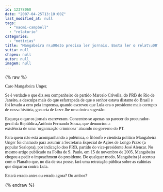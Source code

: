 ```yaml
---
id: 12378068
date: "2007-04-25T13:10:00Z"
last_modified_at: null
tags:
  - "naomi-campbell"
  - "relatorio"
categories:
  - "noticias"
title: "Mangabeira n\u00e3o precisa ler jornais. Basta ler o relat\u00f3rio do MPF sobre o Mensal\u00e3o"
sutia: null
chapeu: null
autor: null
imagem: null
---
```

{% raw %}
<p><P><FONT face=Verdana>Caro Mangabeira Unger, </FONT></P></p>
<p><P><FONT face=Verdana>Se é verdade o que diz seu companheiro de partido Marcelo Crivella, do PRB do Rio de Janeiro, a desculpa mais do que esfarrapada de que o senhor estava distante do Brasil e foi levado a erro pela imprensa, quando escreveu que Lula era o presidente mais corrupto de nossa história, gostaria de fazer-lhe uma única sugestão:</FONT></P></p>
<p><P><FONT face=Verdana>Esqueça o que os jornais escreveram. Concentre-se apenas no parecer do procurador-geral da República,Antônio Fernando Souza, que denunciou a<BR>existência de uma ´organização criminosa` atuando no governo do PT.</FONT></P></p>
<p><P><FONT face=Verdana>Para quem não está acompanhando a polêmica, o filósofo e cientista político Mangabeira Unger foi chamado para assumir a Secretaria Especial de Ações de Longo Prazo (a popular Sealopra), por indicação doo PRB, partido do vice-presidente José Alencar. No mesmo artigo publicado na Folha de S. Paulo, em 15 de novembro de 2005, Mangabeira chegou a pedir o impeachment do presidente. De qualquer modo, Mangabeira já acertou com o Planalto que, no dia de sua posse, fará uma retratação pública sobre as calúnias que disparou contra Lula. </FONT></P></p>
<p><P><FONT face=Verdana>Estará errado antes ou errado agora? Ou ambos?</FONT></P> </p>
{% endraw %}